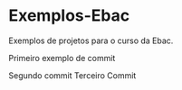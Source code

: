 # Exemplos-Ebac
Exemplos de projetos para o curso da Ebac.

Primeiro exemplo de commit

Segundo commit
Terceiro Commit
